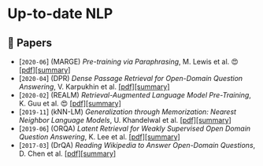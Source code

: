 # Up-to-date NLP


## 📄  Papers <a name="papers"></a>

- [`2020-06`] (MARGE) *Pre-training via Paraphrasing*, M. Lewis et al. 😍 [[pdf]](https://arxiv.org/pdf/2006.15020)[[summary]](summaries/lewis2020pretraining.md)
- [`2020-04`] (DPR) *Dense Passage Retrieval for Open-Domain Question Answering*, V. Karpukhin et al. [[pdf]](https://arxiv.org/pdf/2004.04906)[[summary]](summaries/karpukhin2020dense.md)
- [`2020-02`] (REALM) *Retrieval-Augmented Language Model Pre-Training*, K. Guu et al. 😍 [[pdf]](https://arxiv.org/pdf/2002.08909)[[summary]](summaries/guu2020realm.md)
- [`2019-11`] (kNN-LM) *Generalization through Memorization: Nearest Neighbor Language Models*, U. Khandelwal et al. [[pdf]](https://arxiv.org/pdf/1911.00172)[[summary]](summaries/khandelwal2019generalization.md)
- [`2019-06`] (ORQA) *Latent Retrieval for Weakly Supervised Open Domain Question Answering*, K. Lee et al. [[pdf]](https://arxiv.org/pdf/1906.00300)[[summary]](summaries/lee2019latent.md)
- [`2017-03`] (DrQA) *Reading Wikipedia to Answer Open-Domain Questions*, D. Chen et al. [[pdf]](https://arxiv.org/pdf/1704.00051.pdf)[[summary]](summaries/chen2017reading.md)
